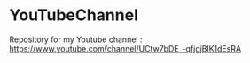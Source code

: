# YouTubeChannel
Repository for my Youtube channel : https://www.youtube.com/channel/UCtw7bDE_-qfjgjBlK1dEsRA
